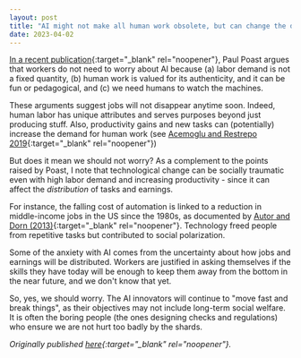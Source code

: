 ```yaml
---
layout: post
title: "AI might not make all human work obsolete, but can change the distribution of jobs and income"
date: 2023-04-02
---
```


[In a recent publication](https://www.worldpoliticsreview.com/economy-ai-artificial-intelligence-effects-llm-jobs-politics/){:target="_blank" rel="noopener"}, Paul Poast argues that workers do not need to worry about AI because (a) labor demand is not a fixed quantity, (b) human work is valued for its authenticity, and it can be fun or pedagogical, and (c) we need humans to watch the machines.
 
These arguments suggest jobs will not disappear anytime soon. Indeed, human labor has unique attributes and serves purposes beyond just producing stuff. Also, productivity gains and new tasks can (potentially) increase the demand for human work (see [Acemoglu and Restrepo 2019](https://www.aeaweb.org/articles?id=10.1257/jep.33.2.3){:target="_blank" rel="noopener"})

But does it mean we should not worry? As a complement to the points raised by Poast, I note that technological change can be socially traumatic even with high labor demand and increasing productivity - since it can affect the *distribution* of tasks and earnings.

For instance, the falling cost of automation is linked to a reduction in middle-income jobs in the US since the 1980s, as documented by [Autor and Dorn (2013)](https://www.aeaweb.org/articles?id=10.1257/aer.103.5.1553){:target="_blank" rel="noopener"}. Technology freed people from repetitive tasks but contributed to social polarization.

Some of the anxiety with AI comes from the uncertainty about how jobs and earnings will be distributed. Workers are justified in asking themselves if the skills they have today will be enough to keep them away from the bottom in the near future, and we don't know that yet.

So, yes, we should worry. The AI innovators will continue to "move fast and break things", as their objectives may not include long-term social welfare. It is often the boring people (the ones designing checks and regulations) who ensure we are not hurt too badly by the shards.

*Originally published [here](https://twitter.com/tscarelli/status/1649849107903836160?s=20){:target="_blank" rel="noopener"}.*
